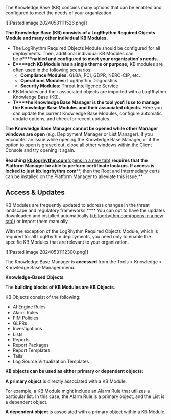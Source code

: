
The Knowledge Base (KB) contains many options that can be enabled and configured to meet the needs of your organization.

![[Pasted image 20240531111526.png]]

**The Knowledge Base (KB) consists of a LogRhythm Required Objects Module and many other individual KB Modules.** 

- The LogRhythm Required Objects Module should be configured for all deployments. Then, additional individual KB Modules can be **e****nabled and configured to meet your organization's needs.**
- **E****ach KB Module has a single theme or purpose;** KB modules are often used in the following scenarios:
    - **Compliance Modules:** GLBA, PCI, GDPR, NERC-CIP, etc.
    - **Operations Modules:** LogRhythm Diagnostics
    - **Security Modules:** Threat Intelligence Service
- KB Modules and their associated objects are imported with a LogRhythm Knowledge Base (KB). 
- **T****he Knowledge Base Manager is the tool you'll use to manage the Knowledge Base Modules and their associated objects.** Here you can update the current Knowledge Base Modules, configure automatic update options, and check for recent updates.



**The Knowledge Base Manager cannot be opened while other Manager windows are open** (e.g. Deployment Manager or List Manager). If you encounter an issue while opening the Knowledge Base Manager, or if the option to open is grayed out, close all other windows within the Client Console and try opening it again.


**Reaching** [**kb.logrhythm.com**(opens in a new tab)](https://kb.logrhythm.com/) **requires that the Platform Manager be able to perform certificate lookups. If access is locked to just** **kb.logrhythm.com****, then the Root and intermediary certs can be installed on the Platform Manager to alleviate this issue.**


## **Access & Updates**

KB Modules are frequently updated to address changes in the threat landscape and regulatory frameworks.**** You can opt to have the updates downloaded and installed automatically ([kb.logrhythm.com(opens in a new tab)](https://www.kb.logrhythm.com/)) or import them manually. 

With the exception of the LogRhythm Required Objects Module, which is required for all LogRhythm deployments, you need only to enable the specific KB Modules that are relevant to your organization.


![[Pasted image 20240531112300.png]]


The Knowledge Base Manager is **accessed** from the Tools > Knowledge > Knowledge Base Manager menu.


**Knowledge-Based Objects**

The **building blocks of KB Modules are KB Objects**. 

KB Objects consist of the following:

- AI Engine Rules
- Alarm Rules
- FIM Policies
- GLPRs
- Investigations
- Lists
- Reports
- Report Packages
- Report Templates
- Tails
- Log Source Virtualization Templates


**KB objects can be used as either primary or dependent objects:**

**A primary object** is directly associated with a KB Module.

For example, a KB Module might include an Alarm Rule that utilizes a particular list. In this case, the Alarm Rule is a primary object, and the List is a dependent object.

**A dependent object** is associated with a primary object within a KB Module.


